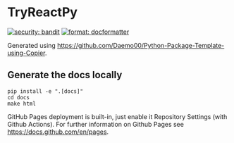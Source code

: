 # TryReactPy

[![security: bandit](https://img.shields.io/badge/security-bandit-yellow.svg)](https://github.com/PyCQA/bandit)
[![format: docformatter](https://img.shields.io/badge/%20formatter-docformatter-fedcba.svg)](https://github.com/PyCQA/docformatter)

Generated using https://github.com/Daemo00/Python-Package-Template-using-Copier.

Generate the docs locally
----

```shell
pip install -e ".[docs]"
cd docs
make html
```

GitHub Pages deployment is built-in, just enable it Repository Settings (with Github Actions).
For further information on Github Pages see https://docs.github.com/en/pages.
